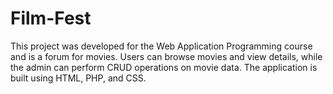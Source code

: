 # Film-Fest
This project was developed for the Web Application Programming course and is a forum for movies. Users can browse movies and view details, while the admin can perform CRUD operations on movie data. The application is built using HTML, PHP, and CSS.
